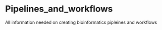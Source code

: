 # Pipelines_and_workflows
All information needed on creating bioinformatics pipleines and workflows
